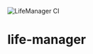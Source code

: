 ![LifeManager CI](https://github.com/dolatapatryk1/life-manager/workflows/LifeManager%20CI/badge.svg)

# life-manager
